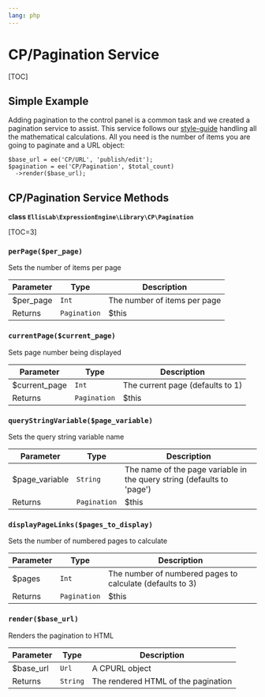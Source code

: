 ```yaml
---
lang: php
---
```


<!--
    This source file is part of the open source project
    ExpressionEngine User Guide (https://github.com/ExpressionEngine/ExpressionEngine-User-Guide)

    @link      https://expressionengine.com/
    @copyright Copyright (c) 2003-2020, Packet Tide, LLC (https://packettide.com)
    @license   https://expressionengine.com/license Licensed under Apache License, Version 2.0
-->

# CP/Pagination Service

[TOC]

## Simple Example

Adding pagination to the control panel is a common task and we created a pagination service to assist. This service follows our [style-guide](https://ellislab.com/style-guide/c/listings#pagination) handling all the mathematical calculations. All you need is the number of items you are going to paginate and a URL object:

    $base_url = ee('CP/URL', 'publish/edit');
    $pagination = ee('CP/Pagination', $total_count)
      ->render($base_url);

## CP/Pagination Service Methods

**class `EllisLab\ExpressionEngine\Library\CP\Pagination`**

[TOC=3]

### `perPage($per_page)`

Sets the number of items per page

| Parameter  | Type         | Description                  |
| ---------- | ------------ | ---------------------------- |
| \$per_page | `Int`        | The number of items per page |
| Returns    | `Pagination` | \$this                       |

### `currentPage($current_page)`

Sets page number being displayed

| Parameter      | Type         | Description                      |
| -------------- | ------------ | -------------------------------- |
| \$current_page | `Int`        | The current page (defaults to 1) |
| Returns        | `Pagination` | \$this                           |

### `queryStringVariable($page_variable)`

Sets the query string variable name

| Parameter       | Type         | Description                                                            |
| --------------- | ------------ | ---------------------------------------------------------------------- |
| \$page_variable | `String`     | The name of the page variable in the query string (defaults to 'page') |
| Returns         | `Pagination` | \$this                                                                 |

### `displayPageLinks($pages_to_display)`

Sets the number of numbered pages to calculate

| Parameter | Type         | Description                                               |
| --------- | ------------ | --------------------------------------------------------- |
| \$pages   | `Int`        | The number of numbered pages to calculate (defaults to 3) |
| Returns   | `Pagination` | \$this                                                    |

### `render($base_url)`

Renders the pagination to HTML

| Parameter  | Type     | Description                         |
| ---------- | -------- | ----------------------------------- |
| \$base_url | `Url`    | A CPURL object                      |
| Returns    | `String` | The rendered HTML of the pagination |
